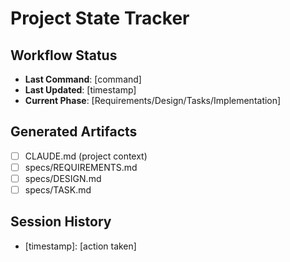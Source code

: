 # Project State Tracker

## Workflow Status
- **Last Command**: [command]
- **Last Updated**: [timestamp]
- **Current Phase**: [Requirements/Design/Tasks/Implementation]

## Generated Artifacts
- [ ] CLAUDE.md (project context)
- [ ] specs/REQUIREMENTS.md
- [ ] specs/DESIGN.md
- [ ] specs/TASK.md

## Session History
- [timestamp]: [action taken]
